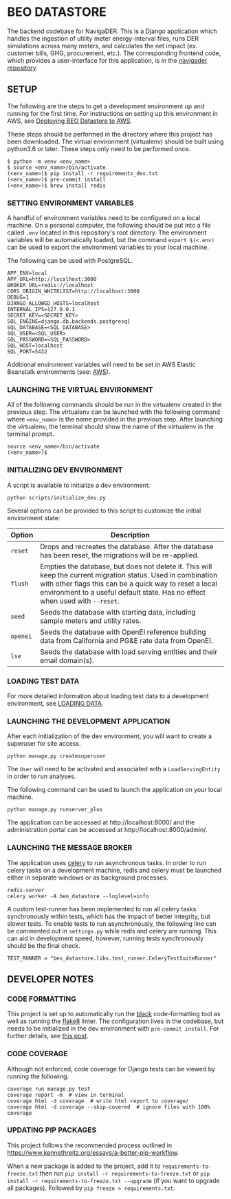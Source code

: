 # BEO DATASTORE

The backend codebase for NavigaDER. This is a Django application which handles the ingestion of utility meter energy-interval files, runs DER simulations across many meters, and calculates the net impact (ex. customer bills, GHG, procurement, etc.). The corresponding frontend code, which provides a user-interface for this application, is in the [navigader repository](https://github.com/TerraVerdeRenewablePartners/navigader).

## SETUP

The following are the steps to get a development environment up and running for the first time. For instructions on setting up this environment in AWS, see [Deploying BEO Datastore to AWS](docs/AWS.md).

These steps should be performed in the directory where this project has been downloaded. The virtual environment (virtualenv) should be built using python3.6 or later. These steps only need to be performed once.

```
$ python -m venv <env_name>
$ source <env_name>/bin/activate
(<env_name>)$ pip install -r requirements_dev.txt
(<env_name>)$ pre-commit install
(<env_name>)$ brew install redis

```

### SETTING ENVIRONMENT VARIABLES

A handful of environment variables need to be configured on a local machine. On a personal computer, the following should be put into a file called `.env` located in this repository's root directory. The environment variables will be automatically loaded, but the command `export $(<.env)` can be used to export the environment variables to your local machine.

The following can be used with PostgreSQL.

```
APP_ENV=local
APP_URL=http://localhost:3000
BROKER_URL=redis://localhost
CORS_ORIGIN_WHITELIST=http://localhost:3000
DEBUG=1
DJANGO_ALLOWED_HOSTS=localhost
INTERNAL_IPS=127.0.0.1
SECRET_KEY=<SECRET_KEY>
SQL_ENGINE=django.db.backends.postgresql
SQL_DATABASE=<SQL_DATABASE>
SQL_USER=<SQL_USER>
SQL_PASSWORD=<SQL_PASSWORD>
SQL_HOST=localhost
SQL_PORT=5432
```

Additional environment variables will need to be set in AWS Elastic Beanstalk environments (see: [AWS](docs/AWS.md#setting-environment-variables)).

### LAUNCHING THE VIRTUAL ENVIRONMENT

All of the following commands should be run in the virtualenv created in the previous step. The virtualenv can be launched with the following command where `<env_name>` is the name provided in the previous step. After launching the virtualenv, the terminal should show the name of the virtualenv in the terminal prompt.

```
source <env_name>/bin/activate
(<env_name>)$
```

### INITIALIZING DEV ENVIRONMENT

A script is available to initialize a dev environment:

```
python scripts/initialize_dev.py
```

Several options can be provided to this script to customize the initial environment state:

| Option   | Description                                                                                                                                                                                                                                             |
|----------|---------------------------------------------------------------------------------------------------------------------------------------------------------------------------------------------------------------------------------------------------------|
| `reset`  | Drops and recreates the database. After the database has been reset, the migrations will be re-applied.                                                                                                                                                 |
| `flush`  | Empties the database, but does not delete it. This will keep the current migration status. Used in combination with other flags this can be a quick way to reset a local environment to a useful default state. Has no effect when used with `--reset`. |
| `seed`   | Seeds the database with starting data, including sample meters and utility rates.                                                                                                                                                                       |
| `openei` | Seeds the database with OpenEI reference building data from California and PG&E rate data from OpenEI.                                                        |
| `lse`    | Seeds the database with load serving entities and their email domain(s).                                                        |

### LOADING TEST DATA

For more detailed information about loading test data to a development environment, see [LOADING DATA](docs/LOADING_DATA.md).

### LAUNCHING THE DEVELOPMENT APPLICATION

After each initialization of the dev environment, you will want to create a superuser for site access.

```
python manage.py createsuperuser
```

The `User` will need to be activated and associated with a `LoadServingEntity` in order to run analyses.

The following command can be used to launch the application on your local machine.

```
python manage.py runserver_plus
```

The application can be accessed at http://localhost:8000/ and the administration portal can be accessed at http://localhost:8000/admin/.

### LAUNCHING THE MESSAGE BROKER

The application uses [celery](https://docs.celeryproject.org/en/stable/) to run asynchronous tasks. In order to run celery tasks on a development machine, redis and celery must be launched either in separate windows or as background processes.

```
redis-server
celery worker -A beo_datastore --loglevel=info
```

A custom test-runner has been implemented to run all celery tasks synchronously within tests, which has the impact of better integrity, but slower tests. To enable tests to run asynchronously, the following line can be commented out in `settings.py` while redis and celery are running. This can aid in development speed, however, running tests synchronously should be the final check.

```
TEST_RUNNER = "beo_datastore.libs.test_runner.CeleryTestSuiteRunner"
```

## DEVELOPER NOTES

### CODE FORMATTING

This project is set up to automatically run the [black](https://github.com/psf/black) code-formatting tool as well as running the [flake8](https://pypi.org/project/flake8/) linter. The configuration lives in the codebase, but needs to be initialized in the dev environment with `pre-commit install`. For further details, see [this post](https://ljvmiranda921.github.io/notebook/2018/06/21/precommits-using-black-and-flake8/).

### CODE COVERAGE

Although not enforced, code coverage for Django tests can be viewed by running the following.

```
coverage run manage.py test
coverage report -m  # view in terminal
coverage html -d coverage  # write html report to coverage/
coverage html -d coverage --skip-covered  # ignore files with 100% coverage
```

### UPDATING PIP PACKAGES

This project follows the recommended process outlined in https://www.kennethreitz.org/essays/a-better-pip-workflow.

When a new package is added to the project, add it to `requirements-to-freeze.txt` then run `pip install -r requirements-to-freeze.txt` or `pip install -r requirements-to-freeze.txt --upgrade` (if you want to upgrade all packages). Followed by `pip freeze > requirements.txt`.
